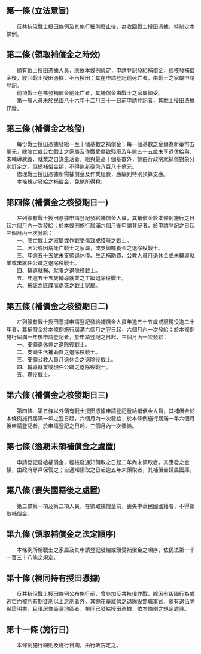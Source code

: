 第一條 (立法意旨)
-----------------
　　反共抗俄戰士授田條例及其施行細則廢止後，為收回戰士授田憑據，特制定本條例。  


第二條 (領取補償金之時效)
-------------------------
　　領有戰士授田憑據人員，應依本條例規定，申請登記發給補償金，經核發補償金後，收回戰士授田憑據，不再授田；其在申請登記前死亡者，由戰士之家屬申請登記。  
　　前項戰士在核發補償金前死亡者，其補償金由戰士之家屬領受。  
　　第一項人員未於民國八十六年十二月三十一日前申請登記者，其戰士授田憑據作廢。  


第三條 (補償金之核發)
---------------------
　　每份戰士授田憑據發給一至十個基數之補償金；每一個基數之金額為新臺幣五萬元，除陣亡或公亡戰士之家屬及作戰受傷致殘廢及年逾五十五歲未享退休給與、未輔導就養、就業之自謀生活者，給與最高十個基數外，餘由行政院就補償對象分別訂定之。但總補償金額，不得逾新臺幣八百八十億元。  
　　處理戰士授田憑據所需補償金及作業經費，應編列特別預算支應。  
　　本條規定發給之補償金，免納所得稅。  


第四條 (補償金之核發期日一)
---------------------------
　　左列領有戰士授田憑據申請登記發給補償金人員，其補償金於本條例施行之日起六個月內一次發給；於本條例施行屆滿六個月後申請登記者，於申請登記之日起三個月內一次發給：  
　　一、陣亡戰士之家屬或作戰受傷致成殘廢之戰士。  
　　二、因公或因病死亡戰士之家屬，或支領贍養金之退除役戰士。  
　　三、年逾五十五歲未支領退休俸、生活補助費、公教人員月退休金或未輔導就業或未就任公職之退除役戰士。  
　　四、輔導就醫、就養之退除役戰士。  
　　五、年逾五十五歲輔導就業之工級退除役戰士。  
　　六、被誣為匪諜而處死之戰士家屬。  


第五條 (補償金之核發期日二)
---------------------------
　　左列領有戰士授田憑據申請登記發給補償金人員年逾五十五歲或服現役逾二十年者，其補償金於本條例施行屆滿六個月之翌日起，六個月內一次發給；於本條例施行屆滿一年後申請登記者，於申請登記之日起，三個月內一次發給：  
　　一、支領退休俸之退除役戰士。  
　　二、支領生活補助費之退除役戰士。  
　　三、支領公教人員月退休金之退除役戰士。  
　　四、輔導就業或現任公職之退除役戰士。  
　　五、現役戰士。  


第六條 (補償金之核發期日三)
---------------------------
　　第四條、第五條以外領有戰士授田憑據申請登記發給補償金人員，其補償金於本條例施行屆滿一年之翌日起，六個月內一次發給；於本條例施行屆滿一年六個月後申請登記者，於申請登記之日起，三個月內一次發給。  


第七條 (逾期未領補償金之處置)
-----------------------------
　　申請登記發給補償金，經核發通知領取之日起二年內未領取者，其應發之金額，由政府專戶保管之；自通知領取之日起逾五年未領取者，其補償金歸屬國庫。  


第八條 (喪失國籍後之處置)
-------------------------
　　第二條第一項及第二項人員，在領取補償金前，喪失中華民國國籍者，不得領取補償金。  


第九條 (領取補償金之法定順序)
-----------------------------
　　本條例所稱戰士之家屬及其申請登記發給或領受補償金之順序，依民法第一千一百三十八條之規定。  


第十條 (視同持有授田憑據)
-------------------------
　　反共抗俄戰士授田條例公布施行前，曾參加反共抗俄作戰，除因有叛國行為或逃亡而被判有期徒刑以上之刑者外，其餘在臺離營之退除役無職軍官，領有退伍除役證明書，且現居住臺灣地區者，視同已發給授田憑據，依本條例之規定處理。  


第十一條 (施行日)
-----------------
　　本條例施行細則及施行日期，由行政院定之。
